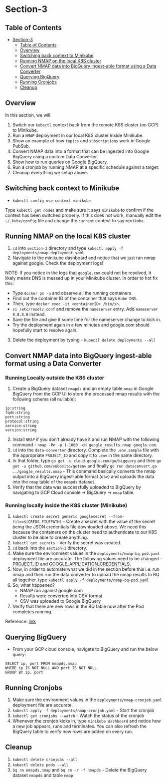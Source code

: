 # Section-3

## Table of Contents

<!-- TOC -->

- [Section-3](#section-3)
    - [Table of Contents](#table-of-contents)
    - [Overview](#overview)
    - [Switching back context to Minikube](#switching-back-context-to-minikube)
    - [Running NMAP on the local K8S cluster](#running-nmap-on-the-local-k8s-cluster)
    - [Convert NMAP data into BigQuery ingest-able format using a Data Converter](#convert-nmap-data-into-bigquery-ingest-able-format-using-a-data-converter)
    - [Querying BigQuery](#querying-bigquery)
    - [Running Cronjobs](#running-cronjobs)
    - [Cleanup](#cleanup)

<!-- /TOC -->

## Overview
In this section, we will
1. Switch our `kubectl` context back from the remote K8S cluster (on GCP) to Minikube.
2. Run a `NMAP` deployment in our local K8S cluster inside Minikube.
3. Show an example of how `topics` and `subscriptions` work in Google PubSub.
4. Convert NMAP data into a format that can be ingested into Google BigQuery using a custom Data Converter.
5. Show how to run queries on Google BigQuery.
6. Run a cronjob by running NMAP at a specific schedule against a target.
7. Cleanup everything we setup above.


## Switching back context to Minikube

* `kubectl config use-context minikube`

Type `kubectl get nodes` and make sure it says `minikube` to confirm if the context has been switched properly. If this does not work, manually edit the `~/.kube/config` file and change the `current` context to say `minikube`.

## Running NMAP on the local K8S cluster

1. `cd` into `section-3` directory and type `kubectl apply -f deployments/nmap-deployment.yaml`
2. Navigate to the minikube dashboard and notice that we just ran nmap against google. Check the deployment logs!

NOTE: If you notice in the logs that `google.com` could not be resolved, it likely means DNS is messed up in your Minikube cluster. In order to hot fix this:

* Type `docker ps -a` and observe all the running containers.
* Find out the container ID of the container that says `Kube DNS`.
* Then, type `docker exec -it <containerID> /bin/sh`.
* `vi /etc/resolv.conf` and remove the `nameserver` entry. Add `nameserver 8.8.8.8` instead.
* Save the file and give it some time for the nameserver change to kick in.
* Try the deployment again in a few minutes and google.com should hopefully start to resolve again.

3. Delete the deployment by typing - `kubectl delete deployments --all`


## Convert NMAP data into BigQuery ingest-able format using a Data Converter

### Running Locally outside the K8S cluster
1. Create a BigQuery dataset `nmapds` and an empty table `nmap` in Google BigQuery from the GCP UI to store the processed nmap results with the following schema (all nullable):
```
ip:string
fqdn:string
port:string
protocol:string
service:string
version:string
```
2. Install `NMAP` if you don't already have it and run NMAP with the following command - `nmap -Pn -p 1-1000 -oN google_results.nmap google.com`.
3. `cd` into the `data-converter` directory. Complete the `.env.sample` file with the appropriate `PROJECT_ID` and copy it to `.env` in the same directory.
4. In that folder, type `go get -u cloud.google.com/go/bigquery` and then `go get -u github.com/subosito/gotenv` and finally `go run dataconvert.go ../google_results.nmap` - This command basically converts the nmap output into a BigQuery ingest-able format (csv) and uploads the data into the `nmap` table of the `nmapds` dataset.
5. Verify that the data was successfully uploaded to BigQuery by navigating to GCP Cloud console -> BigQuery -> `nmap` table.

### Running locally inside the K8S cluster (Minikube)
1. `kubectl create secret generic googlesecret --from-file=$(CREDS_FILEPATH)` - Create a secret with the value of the secret being the JSON credentials file downloaded above. We need this because the containers on the cluster need to authenticate to our K8S cluster to be able to create anything.
2. `kubectl get secrets` - Verify the secret was created.
3. `cd` back into the `section-3` directory.
4. Make sure the environment values in the `deployments/nmap-bq-pod.yaml` deployment file are accurate. The following values need to be changed - [PROJECT_ID](https://github.com/devsecops/defcon-workshop/blob/master/section-3/deployments/nmap-bq-pod.yaml#L14) and [GOOGLE_APPLICATION_CREDENTIALS](https://github.com/devsecops/defcon-workshop/blob/master/section-3/deployments/nmap-bq-pod.yaml#L20).
5. Now, in order to automate what we did in the section before this i.e. run nmap and then run the data converter to upload the nmap results to BQ all together, type `kubectl apply -f deployments/nmap-bq-pod.yaml`
6. So, what happened?
    * NMAP ran against google.com
    * Results were converted into CSV format
    * CSV was uploaded to Google BigQuery
7. Verify that there are new rows in the BQ table now after the Pod completes running.

Reference: [link](https://github.com/maaaaz/nmaptocsv)


## Querying BigQuery

* From your GCP cloud console, navigate to BigQuery and run the below query:
```
SELECT ip, port FROM nmapds.nmap
WHERE ip IS NOT NULL AND port IS NOT NULL
GROUP BY ip, port
```

## Running Cronjobs

1. Make sure the environment values in the `deployments/nmap-cronjob.yaml` deployment file are accurate.
2. `kubectl apply -f deployments/nmap-cronjob.yaml` - Start the cronjob
3. `kubectl get cronjobs --watch` - Watch the status of the cronjob
4. Whenever the cronjob kicks in, type `minikube dashboard` and notice how a new job appears, runs and terminates. You can also refresh the BigQuery table to verify new rows are added on every run.

## Cleanup
1. `kubectl delete cronjobs --all`
2. `kubectl delete pods --all`
3. `bq rm nmapds.nmap` and `bq rm -r -f nmapds` - Delete the BigQuery dataset `nmapds` and table `nmap`